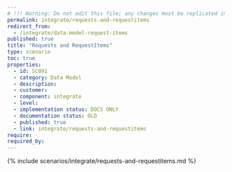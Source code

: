 ```yaml
---
# !!! Warning: Do not edit this file; any changes must be replicated in Excel !!!
permalink: integrate/requests-and-requestitems
redirect_from:
  - /integrate/data-model-request-items
published: true
title: "Requests and RequestItems"
type: scenario
toc: true
properties:
  - id: SC091
  - category: Data Model
  - description:
  - customer:
  - component: integrate
  - level:
  - implementation status: DOCS ONLY
  - documentation status: OLD
  - published: true
  - link: integrate/requests-and-requestitems
require:
required_by:
---
```


{% include scenarios/integrate/requests-and-requestitems.md %}
